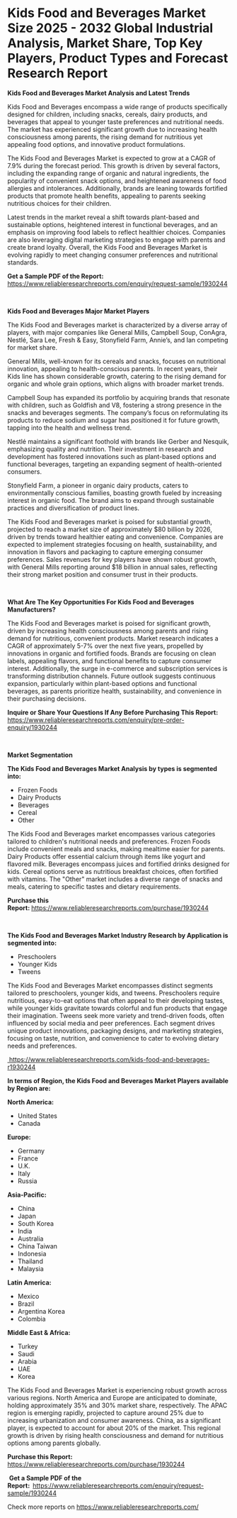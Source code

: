 <p><h1>Kids Food and Beverages Market Size 2025 - 2032 Global Industrial Analysis, Market Share, Top Key Players, Product Types and Forecast Research Report</h1></p><p><strong>Kids Food and Beverages Market Analysis and Latest Trends</strong></p>
<p><p>Kids Food and Beverages encompass a wide range of products specifically designed for children, including snacks, cereals, dairy products, and beverages that appeal to younger taste preferences and nutritional needs. The market has experienced significant growth due to increasing health consciousness among parents, the rising demand for nutritious yet appealing food options, and innovative product formulations.</p><p>The Kids Food and Beverages Market is expected to grow at a CAGR of 7.9% during the forecast period. This growth is driven by several factors, including the expanding range of organic and natural ingredients, the popularity of convenient snack options, and heightened awareness of food allergies and intolerances. Additionally, brands are leaning towards fortified products that promote health benefits, appealing to parents seeking nutritious choices for their children.</p><p>Latest trends in the market reveal a shift towards plant-based and sustainable options, heightened interest in functional beverages, and an emphasis on improving food labels to reflect healthier choices. Companies are also leveraging digital marketing strategies to engage with parents and create brand loyalty. Overall, the Kids Food and Beverages Market is evolving rapidly to meet changing consumer preferences and nutritional standards.</p></p>
<p><strong>Get a Sample PDF of the Report:&nbsp;</strong> <a href="https://www.reliableresearchreports.com/enquiry/request-sample/1930244?utm_campaign=3108&utm_medium=2&utm_source=Github&utm_content=ia&utm_term=29032025&utm_id=kids-food-and-beverages">https://www.reliableresearchreports.com/enquiry/request-sample/1930244</a></p>
<p>&nbsp;</p>
<p><strong>Kids Food and Beverages Major Market Players</strong></p>
<p><p>The Kids Food and Beverages market is characterized by a diverse array of players, with major companies like General Mills, Campbell Soup, ConAgra, Nestlé, Sara Lee, Fresh & Easy, Stonyfield Farm, Annie’s, and Ian competing for market share. </p><p>General Mills, well-known for its cereals and snacks, focuses on nutritional innovation, appealing to health-conscious parents. In recent years, their Kids line has shown considerable growth, catering to the rising demand for organic and whole grain options, which aligns with broader market trends.</p><p>Campbell Soup has expanded its portfolio by acquiring brands that resonate with children, such as Goldfish and V8, fostering a strong presence in the snacks and beverages segments. The company’s focus on reformulating its products to reduce sodium and sugar has positioned it for future growth, tapping into the health and wellness trend.</p><p>Nestlé maintains a significant foothold with brands like Gerber and Nesquik, emphasizing quality and nutrition. Their investment in research and development has fostered innovations such as plant-based options and functional beverages, targeting an expanding segment of health-oriented consumers. </p><p>Stonyfield Farm, a pioneer in organic dairy products, caters to environmentally conscious families, boasting growth fueled by increasing interest in organic food. The brand aims to expand through sustainable practices and diversification of product lines.</p><p>The Kids Food and Beverages market is poised for substantial growth, projected to reach a market size of approximately $80 billion by 2026, driven by trends toward healthier eating and convenience. Companies are expected to implement strategies focusing on health, sustainability, and innovation in flavors and packaging to capture emerging consumer preferences. Sales revenues for key players have shown robust growth, with General Mills reporting around $18 billion in annual sales, reflecting their strong market position and consumer trust in their products.</p></p>
<p>&nbsp;</p>
<p><strong>What Are The Key Opportunities For Kids Food and Beverages Manufacturers?</strong></p>
<p><p>The Kids Food and Beverages market is poised for significant growth, driven by increasing health consciousness among parents and rising demand for nutritious, convenient products. Market research indicates a CAGR of approximately 5-7% over the next five years, propelled by innovations in organic and fortified foods. Brands are focusing on clean labels, appealing flavors, and functional benefits to capture consumer interest. Additionally, the surge in e-commerce and subscription services is transforming distribution channels. Future outlook suggests continuous expansion, particularly within plant-based options and functional beverages, as parents prioritize health, sustainability, and convenience in their purchasing decisions.</p></p>
<p><strong>Inquire or Share Your Questions If Any Before Purchasing This Report:</strong> <a href="https://www.reliableresearchreports.com/enquiry/pre-order-enquiry/1930244?utm_campaign=3108&utm_medium=2&utm_source=Github&utm_content=ia&utm_term=29032025&utm_id=kids-food-and-beverages">https://www.reliableresearchreports.com/enquiry/pre-order-enquiry/1930244</a></p>
<p>&nbsp;</p>
<p><strong>Market Segmentation</strong></p>
<p><strong>The Kids Food and Beverages Market Analysis by types is segmented into:</strong></p>
<p><ul><li>Frozen Foods</li><li>Dairy Products</li><li>Beverages</li><li>Cereal</li><li>Other</li></ul></p>
<p><p>The Kids Food and Beverages market encompasses various categories tailored to children's nutritional needs and preferences. Frozen Foods include convenient meals and snacks, making mealtime easier for parents. Dairy Products offer essential calcium through items like yogurt and flavored milk. Beverages encompass juices and fortified drinks designed for kids. Cereal options serve as nutritious breakfast choices, often fortified with vitamins. The "Other" market includes a diverse range of snacks and meals, catering to specific tastes and dietary requirements.</p></p>
<p><strong>Purchase this Report:&nbsp;</strong><a href="https://www.reliableresearchreports.com/purchase/1930244?utm_campaign=3108&utm_medium=2&utm_source=Github&utm_content=ia&utm_term=29032025&utm_id=kids-food-and-beverages">https://www.reliableresearchreports.com/purchase/1930244</a></p>
<p>&nbsp;</p>
<p><strong>The Kids Food and Beverages Market Industry Research by Application is segmented into:</strong></p>
<p><ul><li>Preschoolers</li><li>Younger Kids</li><li>Tweens</li></ul></p>
<p><p>The Kids Food and Beverages Market encompasses distinct segments tailored to preschoolers, younger kids, and tweens. Preschoolers require nutritious, easy-to-eat options that often appeal to their developing tastes, while younger kids gravitate towards colorful and fun products that engage their imagination. Tweens seek more variety and trend-driven foods, often influenced by social media and peer preferences. Each segment drives unique product innovations, packaging designs, and marketing strategies, focusing on taste, nutrition, and convenience to cater to evolving dietary needs and preferences.</p></p>
<p><a href="https://www.reliableresearchreports.com/kids-food-and-beverages-r1930244?utm_campaign=3108&utm_medium=2&utm_source=Github&utm_content=ia&utm_term=29032025&utm_id=kids-food-and-beverages">&nbsp;https://www.reliableresearchreports.com/kids-food-and-beverages-r1930244</a></p>
<p><strong>In terms of Region, the Kids Food and Beverages Market Players available by Region are:</strong></p>
<p>
    <p> <strong> North America: </strong>
        <ul>
            <li>United States</li>
            <li>Canada</li>
        </ul>
        </p> 
    <p> <strong> Europe: </strong>
        <ul>
            <li>Germany</li>
            <li>France</li>
            <li>U.K.</li>
            <li>Italy</li>
            <li>Russia</li>
        </ul>
        </p> 
    <p> <strong> Asia-Pacific: </strong>
        <ul>
            <li>China</li>
            <li>Japan</li>
            <li>South Korea</li>
            <li>India</li>
            <li>Australia</li>
            <li>China Taiwan</li>
            <li>Indonesia</li>
            <li>Thailand</li>
            <li>Malaysia</li>
        </ul>
        </p> 
    <p> <strong> Latin America: </strong>
        <ul>
            <li>Mexico</li>
            <li>Brazil</li>
            <li>Argentina Korea</li>
            <li>Colombia</li>
        </ul>
        </p> 
    <p> <strong> Middle East & Africa: </strong>
        <ul>
            <li>Turkey</li>
            <li>Saudi</li>
            <li>Arabia</li>
            <li>UAE</li>
            <li>Korea</li>
        </ul>
    </p>
    </p>
<p><p>The Kids Food and Beverages Market is experiencing robust growth across various regions. North America and Europe are anticipated to dominate, holding approximately 35% and 30% market share, respectively. The APAC region is emerging rapidly, projected to capture around 25% due to increasing urbanization and consumer awareness. China, as a significant player, is expected to account for about 20% of the market. This regional growth is driven by rising health consciousness and demand for nutritious options among parents globally.</p></p>
<p><strong>Purchase this Report: </strong><a href="https://www.reliableresearchreports.com/purchase/1930244?utm_campaign=3108&utm_medium=2&utm_source=Github&utm_content=ia&utm_term=29032025&utm_id=kids-food-and-beverages">https://www.reliableresearchreports.com/purchase/1930244</a></p>
<p>&nbsp;<strong>Get a Sample PDF of the Report:&nbsp;&nbsp;</strong><a href="https://www.reliableresearchreports.com/enquiry/request-sample/1930244?utm_campaign=3108&utm_medium=2&utm_source=Github&utm_content=ia&utm_term=29032025&utm_id=kids-food-and-beverages">https://www.reliableresearchreports.com/enquiry/request-sample/1930244</a></p>
<p><strong></strong></p>
<p>Check more reports on <a href="https://www.reliableresearchreports.com/?utm_campaign=3108&utm_medium=2&utm_source=Github&utm_content=ia&utm_term=29032025&utm_id=kids-food-and-beverages">https://www.reliableresearchreports.com/</a></p>